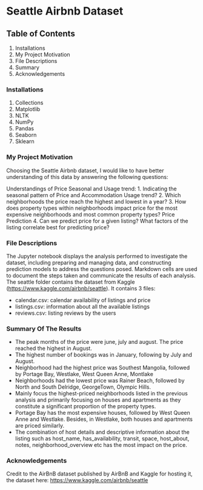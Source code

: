 #  Seattle Airbnb Dataset

## Table of Contents

1. Installations
2. My Project Motivation
3. File Descriptions
5. Summary
5. Acknowledgements

### Installations

1. Collections
2. Matplotlib
3. NLTK
4. NumPy
5. Pandas
6. Seaborn
7. Sklearn

### My Project Motivation

Choosing the Seattle Airbnb dataset, I would like to have better understanding of this data by answering the following questions:

Understandings of Price Seasonal and Usage trend:
    1. Indicating the seasonal pattern of Price and Accommodation Usage trend?
    2. Which neighborhoods the price reach the highest and lowest in a year?
    3. How does property types within neighborhoods impact price for the most expensive neighborhoods and most common property types?
Price Prediction
    4. Can we predict price for a given listing? What factors of the listing correlate best for predicting price?


### File Descriptions

The Jupyter notebook displays the analysis performed to investigate the dataset, including preparing and managing data, and constructing prediction models to address the questions posed. Markdown cells are used to document the steps taken and communicate the results of each analysis.
The seattle folder contains the dataset from Kaggle (https://www.kaggle.com/airbnb/seattle). It contains 3 files:
* calendar.csv: calendar availability of listings and price
* listings.csv: information about all the available listings
* reviews.csv: listing reviews by the users

### Summary Of The Results

* The peak months of the price were june, july and august. The price reached the highest in August.
* The highest number of bookings was in January, following by July and August.
* Neighborhood had the highest price was Southest Mangolia, followed by Portage Bay, Westlake, West Queen Anne, Montlake
* Neighborhoods had the lowest price was Rainer Beach, followed by North and South Delridge, GeorgeTown, Olympic Hills.
* Mainly focus the highest-priced neighborhoods listed in the previous analysis and primarily focusing on houses and apartments as they constitute a significant proportion of the property types.
* Portage Bay has the most expensive houses, followed by West Queen Anne and Westlake. Besides, in Westlake, both houses and apartments are priced similarly.
* The combination of host details and descriptive information about the listing such as host_name, has_availability, transit, space, host_about, notes, neighborhood_overview etc has the most impact on the price.
 

### Acknowledgements

Credit to the AirBnB dataset published by AirBnB and Kaggle for hosting it, the dataset here: https://www.kaggle.com/airbnb/seattle
